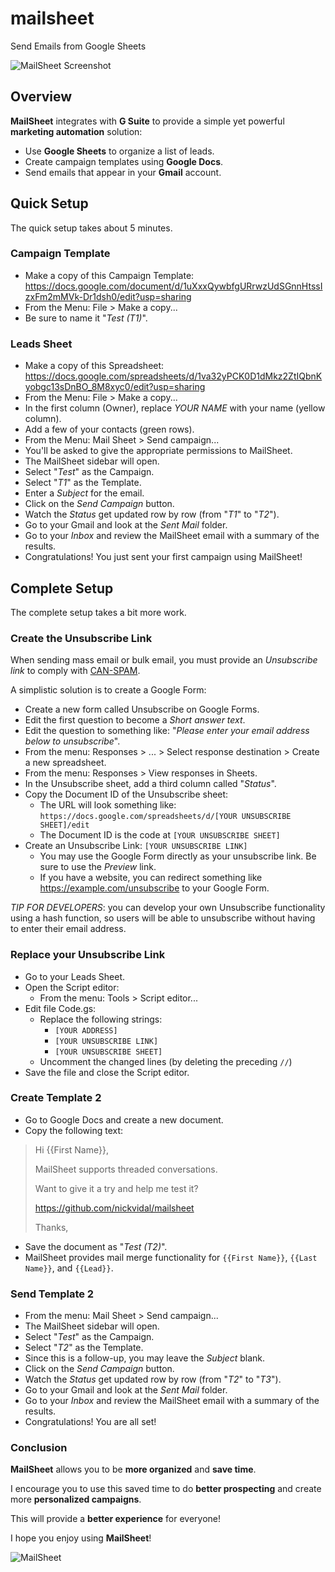 # mailsheet
Send Emails from Google Sheets

![MailSheet Screenshot](https://github.com/nickvidal/mailsheet/blob/master/MailSheet_Screenshot.png)


## Overview

**MailSheet** integrates with **G Suite** to provide a simple yet powerful **marketing automation** solution:

* Use **Google Sheets** to organize a list of leads.
* Create campaign templates using **Google Docs**.
* Send emails that appear in your **Gmail** account.


## Quick Setup

The quick setup takes about 5 minutes.

### Campaign Template

- Make a copy of this Campaign Template:
https://docs.google.com/document/d/1uXxxQywbfgURrwzUdSGnnHtssIzxFm2mMVk-Dr1dsh0/edit?usp=sharing
- From the Menu: File > Make a copy...
- Be sure to name it "*Test (T1)*".

### Leads Sheet

- Make a copy of this Spreadsheet:
https://docs.google.com/spreadsheets/d/1va32yPCK0D1dMkz2ZtIQbnKyobgc13sDnBO_8M8xyc0/edit?usp=sharing
- From the Menu: File > Make a copy...
- In the first column (Owner), replace *YOUR NAME* with your name (yellow column).
- Add a few of your contacts (green rows).
- From the Menu: Mail Sheet > Send campaign...
- You'll be asked to give the appropriate permissions to MailSheet.
- The MailSheet sidebar will open.
- Select "*Test*" as the Campaign.
- Select "*T1*" as the Template.
- Enter a *Subject* for the email.
- Click on the *Send Campaign* button.
- Watch the *Status* get updated row by row (from "*T1*" to "*T2*").
- Go to your Gmail and look at the *Sent Mail* folder.
- Go to your *Inbox* and review the MailSheet email with a summary of the results.
- Congratulations! You just sent your first campaign using MailSheet!

## Complete Setup

The complete setup takes a bit more work.

### Create the Unsubscribe Link

When sending mass email or bulk email, you must provide an *Unsubscribe link* to comply with [CAN-SPAM](https://en.wikipedia.org/wiki/CAN-SPAM_Act_of_2003).

A simplistic solution is to create a Google Form:
- Create a new form called Unsubscribe on Google Forms.
- Edit the first question to become a *Short answer text*.
- Edit the question to something like: "*Please enter your email address below to unsubscribe*".
- From the menu: Responses > ... > Select response destination > Create a new spreadsheet.
- From the menu: Responses > View responses in Sheets.
- In the Unsubscribe sheet, add a third column called "*Status*".
- Copy the Document ID of the Unsubscribe sheet:
  - The URL will look something like: `https://docs.google.com/spreadsheets/d/[YOUR UNSUBSCRIBE SHEET]/edit`
  - The Document ID is the code at `[YOUR UNSUBSCRIBE SHEET]`
- Create an Unsubscribe Link: `[YOUR UNSUBSCRIBE LINK]`
  - You may use the Google Form directly as your unsubscribe link. Be sure to use the *Preview* link.
  - If you have a website, you can redirect something like https://example.com/unsubscribe to your Google Form.

*TIP FOR DEVELOPERS*: you can develop your own Unsubscribe functionality using a hash function, so users will be able to unsubscribe without having to enter their email address.

### Replace your Unsubscribe Link

- Go to your Leads Sheet.
- Open the Script editor:
  - From the menu: Tools > Script editor...
- Edit file Code.gs:
  - Replace the following strings:
    - `[YOUR ADDRESS]`
    - `[YOUR UNSUBSCRIBE LINK]`
    - `[YOUR UNSUBSCRIBE SHEET]`
  - Uncomment the changed lines (by deleting the preceding `//`)
- Save the file and close the Script editor.

### Create Template 2

- Go to Google Docs and create a new document.
- Copy the following text:

> Hi {{First Name}},
> 
> MailSheet supports threaded conversations.
> 
> Want to give it a try and help me test it?
>
> https://github.com/nickvidal/mailsheet
>
> Thanks,

- Save the document as "*Test (T2)*".
- MailSheet provides mail merge functionality for `{{First Name}}`, `{{Last Name}}`, and `{{Lead}}`.


### Send Template 2

- From the menu: Mail Sheet > Send campaign...
- The MailSheet sidebar will open.
- Select "*Test*" as the Campaign.
- Select "*T2*" as the Template.
- Since this is a follow-up, you may leave the *Subject* blank.
- Click on the *Send Campaign* button.
- Watch the *Status* get updated row by row (from "*T2*" to "*T3*").
- Go to your Gmail and look at the *Sent Mail* folder.
- Go to your *Inbox* and review the MailSheet email with a summary of the results.
- Congratulations! You are all set!

### Conclusion

**MailSheet** allows you to be **more organized** and **save time**.

I encourage you to use this saved time to do **better prospecting** and create more **personalized campaigns**.

This will provide a **better experience** for everyone!

I hope you enjoy using **MailSheet**!

![MailSheet](https://github.com/nickvidal/mailsheet/blob/master/mailsheet.png)
